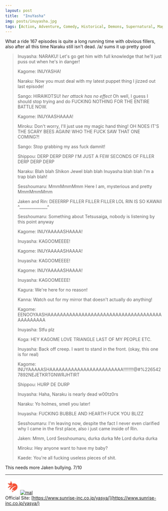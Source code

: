 ```yaml
---
layout: post
title:  "InuYasha"
img: posts/inuyasha.jpg
tags: [Action, Adventure, Comedy, Historical, Demons, Supernatural, Magic, Romance, Fantasy, Shounen, InuYasha]
---
```


What a ride 167 episodes is quite a long running time with obvious fillers, also after all this time Naraku still isn't dead. /a/ sums it up pretty good

>Inuyasha: NARAKU! Let's go get him with full knowledge that he'll just puss out when he's in danger!
>
>Kagome: INUYASHA!
>
>Naraku: Now you must deal with my latest puppet thing I jizzed out last episode!
>
>Sango: HIRAIKOTSU! *her attack has no effect* Oh well, I guess I should stop trying and do FUCKING NOTHING FOR THE ENTIRE BATTLE NOW.
>
>Kagome: INUYAASHAAAA!
>
>Miroku: Don't worry, I'll just use my magic hand thing! OH NOES IT'S THE SCARY BEES AGAIN! WHO THE FUCK SAW THAT ONE COMING?!
>
>Sango: Stop grabbing my ass fuck damnit!
>
>Shippou: DERP DERP DERP I'M JUST A FEW SECONDS OF FILLER DERP DERP DERP
>
>Naraku: Blah blah Shikon Jewel blah blah Inuyasha blah blah I'm a trap blah blah!
>
>Sesshoumaru: MmmMmmMmm Here I am, mysterious and pretty MmmMmmMmm
>
>Jaken and Rin: DEEERRP FILLER FILLER FILLER LOL RIN IS SO KAWAII ^______________^
>
>Sesshoumaru: Something about Tetsusaiga, nobody is listening by this point anyway
>
>Kagome: INUYAAAAASHAAAA!
>
>Inuyasha: KAGOOMEEEE!
>
>Kagome: INUYAAAAASHAAAA!
>
>Inuyasha: KAGOOMEEEE!
>
>Kagome: INUYAAAAASHAAAA!
>
>Inuyasha: KAGOOMEEEE!
>
>Kagura: We're here for no reason!
>
>Kanna: Watch out for my mirror that doesn't actually do anything!
>
>Kagome: EENOOYAASHAAAAAAAAAAAAAAAAAAAAAAAAAAAAAAAAAAAAAAAAAAAAAA
>
>Inuyasha: Stfu plz
>
>Koga: HEY KAGOME LOVE TRIANGLE LAST OF MY PEOPLE ETC.
>
>Inuyasha: Back off creep. I want to stand in the front. (okay, this one is for real)
>
>Kagome: INUYAAAAASHAAAAAAAAAAAAAAAAAAAAAAAA!!!!!!!!@#%2265427892NEJETKRTGNWRJHTIRT
>
>Shippou: HURP DE DURP
>
>Inuyasha: Haha, Naraku is nearly dead w00tz0rs
>
>Naraku: Yo holmes, smell you later!
>
>Inuyasha: FUCKING BUBBLE AND HEARTH FUCK YOU BLIZZ
>
>Sesshoumaru: I'm leaving now, despite the fact I never even clarified why I came in the first place, also i just came inside of Rin.
>
>Jaken: Mmm, Lord Sesshoumaru, durka durka Me Lord durka durka
>
>Miroku: Hey anyone want to have my baby?
>
>Kaede: You're all fucking useless pieces of shit.
   
This needs more Jaken bullying. 7/10

---

[![kitsu](..\assets\img\kitsu.png)](https://kitsu.io/anime/inuyasha)[![mal](..\assets\img\mal.ico)](https://myanimelist.net/anime/249/InuYasha_TV)  
Official Site: [https://www.sunrise-inc.co.jp/yasya/](https://www.sunrise-inc.co.jp/yasya/)  